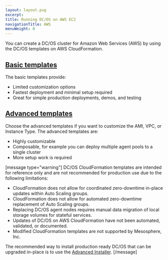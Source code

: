 ```yaml
---
layout: layout.pug
excerpt:
title: Running DC/OS on AWS EC2
navigationTitle: AWS
menuWeight: 0
---
```


You can create a DC/OS cluster for Amazon Web Services (AWS) by using the DC/OS templates on AWS CloudFormation.

## [Basic templates](/1.11/installing-upgrading/cloud/installing-aws/basic/)
The basic templates provide:

* Limited customization options
* Fastest deployment and minimal setup required
* Great for simple production deployments, demos, and testing

## [Advanced templates](/1.11/installing-upgrading/cloud/installing-aws/advanced/)
Choose the advanced templates if you want to customize the AMI, VPC, or Instance Type. The advanced templates are:

* Highly customizable
* Composable, for example you can deploy multiple agent pools to a single cluster
* More setup work is required

[message type="warning"] DC/OS CloudFormation templates are intended for reference only and are not recommended for production use due to the following limitations:

- CloudFormation does not allow for coordinated zero-downtime in-place updates within Auto Scaling groups.
- CloudFormation does not allow for automated zero-downtime replacement of Auto Scaling groups.
- Replacing DC/OS agent nodes requires manual data migration of local storage volumes for stateful services.
- Updates of DC/OS on AWS CloudFormation have not been automated, validated, or documented.
- Modified CloudFormation templates are not supported by Mesosphere, Inc.

The recommended way to install production ready DC/OS that can be upgraded in-place is to use the [Advanced Installer](/1.11/installing-upgrading/cloud/installing-aws/advanced/).
[/message]